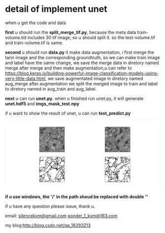 # detail of implement unet 

when u get the code and data

**first** u should run the **split_merge_tif.py**, because the meta data train-volume.tid includes 30 tif image, so u should split it. so the test-volume.tif and train-volume.tif is same.

**second** u should run **data.py** it make data augmentation, i first merge the tarin image and the corresponding groundtruth, so we can make train image and label have the same change,  we save the merge data in diretory named merge
after merge and then make augmentation,u can refer to 
https://blog.keras.io/building-powerful-image-classification-models-using-very-little-data.html, we save augmentated image in diretory named aug_merge
after augmentation we split the merged image to train and label to diretory named in aug_train and aug_label.

**next** u can run **unet.py**. when u finished run unet.py, it will generate **unet.hdf5** and **imgs_mask_test.npy** 

if u want to show the result of unet, u can run **test_predict.py**

![figure_1](figure_1.png)




**if u use windows, the '/' in the path shoud be replaced with double '\'**

if u have any question please issue, thank u.

email: silencekxm@gmail.com ponder_1_kxm@163.com

my blog:http://blog.csdn.net/qq_18293213



